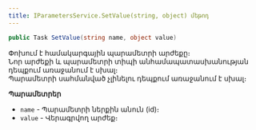 ```yaml
---
title: IParametersService.SetValue(string, object) մեթոդ
---
```


```c#
public Task SetValue(string name, object value)
```

Փոխում է համակարգային պարամետրի արժեքը։  
Նոր արժեքի և պարամետրի տիպի անհամապատասխանության դեպքում առաջանում է սխալ։  
Պարամետրի սահմանված չլինելու դեպքում առաջանում է սխալ։

**Պարամետրեր**

* `name` - Պարամետրի ներքին անուն (id)։ 
* `value` - Վերագրվող արժեք։
